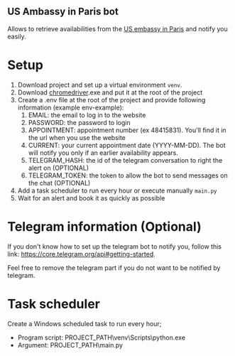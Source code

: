 ## US Ambassy in Paris bot

Allows to retrieve availabilities from the [US embassy in Paris](https://ais.usvisa-info.com/en-fr/ ) and notify you
easily.

# Setup

1) Download project and set up a virtual environment `venv`.
2) Download [chromedriver](https://chromedriver.chromium.org/downloads).exe and put it at the root of the project
3) Create a .env file at the root of the project and provide following information (example env-example):
    1) EMAIL: the email to log in to the website
    2) PASSWORD: the password to login
    3) APPOINTMENT: appointment number (ex 48415831). You'll find it in the url when you use the website
    4) CURRENT: your current appointment date (YYYY-MM-DD). The bot will notify you only if an earlier availability
       appears.
    5) TELEGRAM_HASH: the id of the telegram conversation to right the alert on  (OPTIONAL)
    6) TELEGRAM_TOKEN: the token to allow the bot to send messages on the chat  (OPTIONAL)
4) Add a task scheduler to run every hour or execute manually `main.py`
5) Wait for an alert and book it as quickly as possible

# Telegram information (Optional)

If you don't know how to set up the telegram bot to notify you, follow this
link: https://core.telegram.org/api#getting-started.

Feel free to remove the telegram part if you do not want to be notified by telegram.

# Task scheduler
Create a Windows scheduled task to run every hour; 
- Program script: PROJECT_PATH\venv\Scripts\python.exe 
- Argument: PROJECT_PATH\main.py
